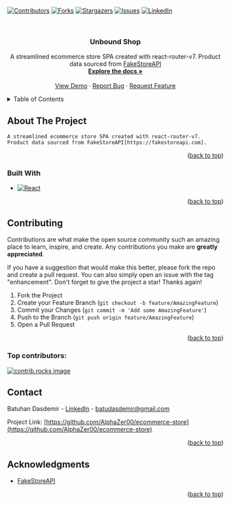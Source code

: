 
<a id="readme-top"></a>

[![Contributors][contributors-shield]][contributors-url]
[![Forks][forks-shield]][forks-url]
[![Stargazers][stars-shield]][stars-url]
[![Issues][issues-shield]][issues-url]
[![LinkedIn][linkedin-shield]][linkedin-url]

<br />
<div align="center">

<h3 align="center">Unbound Shop</h3>

  <p align="center">
    A streamlined ecommerce store SPA created with react-router-v7. Product data sourced from <a href="https://fakestoreapi.com" target="_blank">FakeStoreAPI</a>
    <br />
    <a href="https://github.com/AlphaZer00/ecommerce-store"><strong>Explore the docs »</strong></a>
    <br />
    <br />
    <a href="https://github.com/AlphaZer00/ecommerce-store">View Demo</a>
    &middot;
    <a href="https://github.com/AlphaZer00/ecommerce-store/issues/new?labels=bug&template=bug-report---.md">Report Bug</a>
    &middot;
    <a href="https://github.com/AlphaZer00/ecommerce-store/issues/new?labels=enhancement&template=feature-request---.md">Request Feature</a>
  </p>
</div>



<!-- TABLE OF CONTENTS -->
<details>
  <summary>Table of Contents</summary>
  <ol>
    <li>
      <a href="#about-the-project">About The Project</a>
      <ul>
        <li><a href="#built-with">Built With</a></li>
      </ul>
    </li>
    <li><a href="#contributing">Contributing</a></li>
    <li><a href="#contact">Contact</a></li>
    <li><a href="#acknowledgments">Acknowledgments</a></li>
  </ol>
</details>



<!-- ABOUT THE PROJECT -->
## About The Project

 `A streamlined ecommerce store SPA created with react-router-v7. Product data sourced from FakeStoreAPI[https://fakestoreapi.com].`

<p align="right">(<a href="#readme-top">back to top</a>)</p>



### Built With

* [![React][React.js]][React-url]


<p align="right">(<a href="#readme-top">back to top</a>)</p>

<!-- CONTRIBUTING -->
## Contributing

Contributions are what make the open source community such an amazing place to learn, inspire, and create. Any contributions you make are **greatly appreciated**.

If you have a suggestion that would make this better, please fork the repo and create a pull request. You can also simply open an issue with the tag "enhancement".
Don't forget to give the project a star! Thanks again!

1. Fork the Project
2. Create your Feature Branch (`git checkout -b feature/AmazingFeature`)
3. Commit your Changes (`git commit -m 'Add some AmazingFeature'`)
4. Push to the Branch (`git push origin feature/AmazingFeature`)
5. Open a Pull Request

<p align="right">(<a href="#readme-top">back to top</a>)</p>

### Top contributors:

<a href="https://github.com/AlphaZer00/ecommerce-store/graphs/contributors">
  <img src="https://contrib.rocks/image?repo=AlphaZer00/ecommerce-store" alt="contrib.rocks image" />
</a>



<!-- CONTACT -->
## Contact

Batuhan Dasdemir - [LinkedIn](https://linkedin.com/in/batuhan-dasdemir) - batudasdemir@gmail.com

Project Link: [https://github.com/AlphaZer00/ecommerce-store](https://github.com/AlphaZer00/ecommerce-store)

<p align="right">(<a href="#readme-top">back to top</a>)</p>



<!-- ACKNOWLEDGMENTS -->
## Acknowledgments

* [FakeStoreAPI](https://fakestoreapi.com)

<p align="right">(<a href="#readme-top">back to top</a>)</p>



<!-- MARKDOWN LINKS & IMAGES -->
<!-- https://www.markdownguide.org/basic-syntax/#reference-style-links -->
[contributors-shield]: https://img.shields.io/github/contributors/AlphaZer00/ecommerce-store.svg?style=for-the-badge
[contributors-url]: https://github.com/AlphaZer00/ecommerce-store/graphs/contributors
[forks-shield]: https://img.shields.io/github/forks/AlphaZer00/ecommerce-store.svg?style=for-the-badge
[forks-url]: https://github.com/AlphaZer00/ecommerce-store/network/members
[stars-shield]: https://img.shields.io/github/stars/AlphaZer00/ecommerce-store.svg?style=for-the-badge
[stars-url]: https://github.com/AlphaZer00/ecommerce-store/stargazers
[issues-shield]: https://img.shields.io/github/issues/AlphaZer00/ecommerce-store.svg?style=for-the-badge
[issues-url]: https://github.com/AlphaZer00/ecommerce-store/issues
[license-shield]: https://img.shields.io/github/license/AlphaZer00/ecommerce-store.svg?style=for-the-badge
[license-url]: https://github.com/AlphaZer00/ecommerce-store/blob/master/LICENSE.txt
[linkedin-shield]: https://img.shields.io/badge/-LinkedIn-black.svg?style=for-the-badge&logo=linkedin&colorB=555
[linkedin-url]: https://linkedin.com/in/batuhan-dasdemir
[product-screenshot]: images/screenshot.png
[Next.js]: https://img.shields.io/badge/next.js-000000?style=for-the-badge&logo=nextdotjs&logoColor=white
[Next-url]: https://nextjs.org/
[React.js]: https://img.shields.io/badge/React-20232A?style=for-the-badge&logo=react&logoColor=61DAFB
[React-url]: https://reactjs.org/
[Vue.js]: https://img.shields.io/badge/Vue.js-35495E?style=for-the-badge&logo=vuedotjs&logoColor=4FC08D
[Vue-url]: https://vuejs.org/
[Angular.io]: https://img.shields.io/badge/Angular-DD0031?style=for-the-badge&logo=angular&logoColor=white
[Angular-url]: https://angular.io/
[Svelte.dev]: https://img.shields.io/badge/Svelte-4A4A55?style=for-the-badge&logo=svelte&logoColor=FF3E00
[Svelte-url]: https://svelte.dev/
[Laravel.com]: https://img.shields.io/badge/Laravel-FF2D20?style=for-the-badge&logo=laravel&logoColor=white
[Laravel-url]: https://laravel.com
[Bootstrap.com]: https://img.shields.io/badge/Bootstrap-563D7C?style=for-the-badge&logo=bootstrap&logoColor=white
[Bootstrap-url]: https://getbootstrap.com
[JQuery.com]: https://img.shields.io/badge/jQuery-0769AD?style=for-the-badge&logo=jquery&logoColor=white
[JQuery-url]: https://jquery.com 

